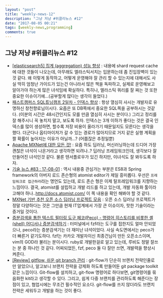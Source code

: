 ```yaml
---
layout: "post"
title: "weekly-news-12"
description: "그냥 저냥 #위클리뉴스 #12"
date: "2017-08-05 00:21"
tags: [weekly-news,programming]
comments: true
---
```


## 그냥 저냥 #위클리뉴스 #12


- [[elasticsearch5] 집계 (aggregation) 성능 향상](http://knight76.tistory.com/3342) : 내용에 shard request cache에 대한 것들이 나오는데, 아무래도 엘라스틱서치는 입문하는데 좀 진입장벽이 있는 것 같다. 왜 이렇게 동작하고, 어떻게 운영해야 잘 관리 할 수 있는지에 대해서도 사실 딱히 엄청난 가이드가 있는건 아니라서 많은 책을 독파하고, 실제로 운영해보고 알아가야 하는게 많은 녀석임에 확실하다. 특히나, 엘라스틱 쿼리를 잘 짜는 것 또한 중요한 이슈이기에…(공부할게 많다는 생각이 들었다.)
- [패스트캠퍼스 SQL튜닝캠프 2일차 - 인덱스 향상](http://jojoldu.tistory.com/167) : 항상 열심히 사시는 개발자로 유명하신 창천향로님이시다. 요즘은 또 DB쪽에서 중요한 SQL쪽을 공부하시는 것같다. (이분의 시간은 48시간인지도 모를 만큼 열심히 사시는 분이다.) 그리고 정리를 잘 해주시니 꼭 놓치지 말고, 보도록 하자. 인덱스는 3개 이하가 좋다는 것은 결국 인덱스를 많이 생성하면, 할수록 저장 비용이 올라가기 때문일지도 모른다는 생각을 했다. 더군다나 옵티마이저가 갈 수 있는 경로가 많아지므로 거지 같은 실행 계획을 짤 확률이 높아지는 이유가 아닐까…? (어쭙잖은 추정일뿐)
- [Apache MXNet에 대한 모든 것!](http://channy.creation.net/blog/1155) : 요즘 하도 딥러닝, 머신러닝하는데 드디어 가장 괜찮은 녀석이 나온거라고 생각하면 되려나..? 딥러닝 프레임워크인데, 생각보다 잘 만들어진 녀석인것 같다. 물론 텐서플로우가 있긴 하지만, 이녀석도 잘 봐두도록 하자.
- [기술 뉴스 #83 : 17-08-01](https://blog.outsider.ne.kr/1305) : 역시 내용중 관심가는 부분은 ES8과 Spring framework의 아버지 로드 존슨형의 atomist editor가 제일 흥미롭다. 우선은 `프레임워크로 접근하라`라는 명언도 있는데, 로드 존슨 형은 이제 탈프레임워크를 지향하는 느낌이다. 결국, atomist를 설립하고 개발 리드를 하고 있는데, 개발 자동화 툴이라고해야 하나..http://docs.atomist.com/ 이 쪽 내용을 확인 해봐야 할 것 같다. 
- [MXNet 기반 추천 오픈 소스 딥러닝 프로젝트 모음](http://blog.creation.net/apache-mxnet-deep-learning-project) : 오픈 소스 딥러닝 프로젝트가 정말 다양하다는 것은 그만큼 현재 IT업계에서 가장 큰 이슈이자, 핫한 기술이라는 증거일 것이다.
- [증분검색을 통한 텍스트 필터링 도구 페코(Peco) - 명령어 히스토리를 비롯한 셸(shell) 어디서나 증분검색하기](http://blog.nacyot.com/articles/2015-12-09-incremental-search-tool-peco/) : 터미널에서 fzf라는 도구를 접한지도 얼마 안되었으나, peco라는 증분검색기는 더 재미난 녀석이었다. 사실 속도면에서는 peco가 더 빠른거 같기도하다. fzf는 카카오 개발자이신 최종건님이 만든 오픈소스이며, vim의 GOD라 불리는 분이시다. ruby로 개발한걸로 알고 있는데, 루비도 정말 잘쓰는 분 중 하나인 것 같다. 어찌되었든, fzf, peco 둘 다 잘만 쓰면, 개발력을 향상시켜준다.
- [[Review] gitflow, 쉬운 git branch 관리](http://huns.me/development/1131) : git-flow가 단순히 브랜치 전략인줄로만 알았으나, 알고보니 브랜치 전략을 강제화 하도록 만들어둔 git package toolkit 같은 느낌이다. Git-flow를 설치하고, git-flow 명령어로 하다보면, git명령어를 묶음화한 kit라고 생각할 수 있다. 그리고, 쉽게 다중 브랜치를 관리하도록 해준다는 장점이 있고, 협업시에는 무조건 필수적인 요소다. git-flow를 쓰지 않더라도 브랜치 전략은 세워두고 개발을 하는 것이 좋다.


